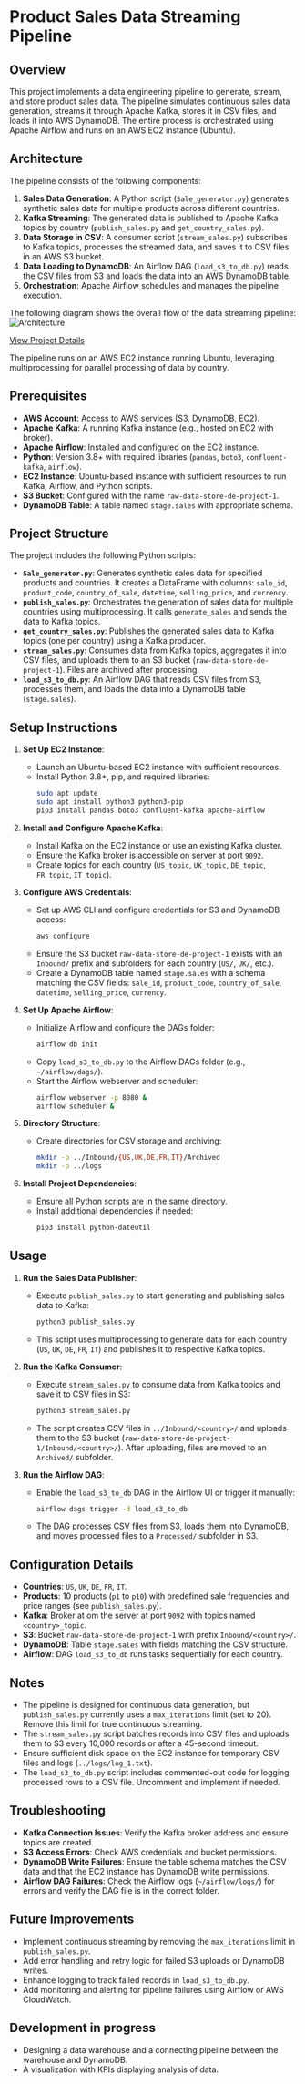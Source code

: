 # Product Sales Data Streaming Pipeline

## Overview
This project implements a data engineering pipeline to generate, stream, and store product sales data. The pipeline simulates continuous sales data generation, streams it through Apache Kafka, stores it in CSV files, and loads it into AWS DynamoDB. The entire process is orchestrated using Apache Airflow and runs on an AWS EC2 instance (Ubuntu).

## Architecture
The pipeline consists of the following components:
1. **Sales Data Generation**: A Python script (`Sale_generator.py`) generates synthetic sales data for multiple products across different countries.
2. **Kafka Streaming**: The generated data is published to Apache Kafka topics by country (`publish_sales.py` and `get_country_sales.py`).
3. **Data Storage in CSV**: A consumer script (`stream_sales.py`) subscribes to Kafka topics, processes the streamed data, and saves it to CSV files in an AWS S3 bucket.
4. **Data Loading to DynamoDB**: An Airflow DAG (`load_s3_to_db.py`) reads the CSV files from S3 and loads the data into an AWS DynamoDB table.
5. **Orchestration**: Apache Airflow schedules and manages the pipeline execution.

The following diagram shows the overall flow of the data streaming pipeline:
![Architecture](/misc/HLD.png)

[View Project Details](/misc/LLD.svg)

The pipeline runs on an AWS EC2 instance running Ubuntu, leveraging multiprocessing for parallel processing of data by country.

## Prerequisites
- **AWS Account**: Access to AWS services (S3, DynamoDB, EC2).
- **Apache Kafka**: A running Kafka instance (e.g., hosted on EC2 with broker).
- **Apache Airflow**: Installed and configured on the EC2 instance.
- **Python**: Version 3.8+ with required libraries (`pandas`, `boto3`, `confluent-kafka`, `airflow`).
- **EC2 Instance**: Ubuntu-based instance with sufficient resources to run Kafka, Airflow, and Python scripts.
- **S3 Bucket**: Configured with the name `raw-data-store-de-project-1`.
- **DynamoDB Table**: A table named `stage.sales` with appropriate schema.

## Project Structure
The project includes the following Python scripts:

- **`Sale_generator.py`**: Generates synthetic sales data for specified products and countries. It creates a DataFrame with columns: `sale_id`, `product_code`, `country_of_sale`, `datetime`, `selling_price`, and `currency`.
- **`publish_sales.py`**: Orchestrates the generation of sales data for multiple countries using multiprocessing. It calls `generate_sales` and sends the data to Kafka topics.
- **`get_country_sales.py`**: Publishes the generated sales data to Kafka topics (one per country) using a Kafka producer.
- **`stream_sales.py`**: Consumes data from Kafka topics, aggregates it into CSV files, and uploads them to an S3 bucket (`raw-data-store-de-project-1`). Files are archived after processing.
- **`load_s3_to_db.py`**: An Airflow DAG that reads CSV files from S3, processes them, and loads the data into a DynamoDB table (`stage.sales`).

## Setup Instructions
1. **Set Up EC2 Instance**:
   - Launch an Ubuntu-based EC2 instance with sufficient resources.
   - Install Python 3.8+, pip, and required libraries:
     ```bash
     sudo apt update
     sudo apt install python3 python3-pip
     pip3 install pandas boto3 confluent-kafka apache-airflow
     ```

2. **Install and Configure Apache Kafka**:
   - Install Kafka on the EC2 instance or use an existing Kafka cluster.
   - Ensure the Kafka broker is accessible on server at port `9092`.
   - Create topics for each country (`US_topic`, `UK_topic`, `DE_topic`, `FR_topic`, `IT_topic`).

3. **Configure AWS Credentials**:
   - Set up AWS CLI and configure credentials for S3 and DynamoDB access:
     ```bash
     aws configure
     ```
   - Ensure the S3 bucket `raw-data-store-de-project-1` exists with an `Inbound/` prefix and subfolders for each country (`US/`, `UK/`, etc.).
   - Create a DynamoDB table named `stage.sales` with a schema matching the CSV fields: `sale_id`, `product_code`, `country_of_sale`, `datetime`, `selling_price`, `currency`.

4. **Set Up Apache Airflow**:
   - Initialize Airflow and configure the DAGs folder:
     ```bash
     airflow db init
     ```
   - Copy `load_s3_to_db.py` to the Airflow DAGs folder (e.g., `~/airflow/dags/`).
   - Start the Airflow webserver and scheduler:
     ```bash
     airflow webserver -p 8080 &
     airflow scheduler &
     ```

5. **Directory Structure**:
   - Create directories for CSV storage and archiving:
     ```bash
     mkdir -p ../Inbound/{US,UK,DE,FR,IT}/Archived
     mkdir -p ../logs
     ```

6. **Install Project Dependencies**:
   - Ensure all Python scripts are in the same directory.
   - Install additional dependencies if needed:
     ```bash
     pip3 install python-dateutil
     ```

## Usage
1. **Run the Sales Data Publisher**:
   - Execute `publish_sales.py` to start generating and publishing sales data to Kafka:
     ```bash
     python3 publish_sales.py
     ```
   - This script uses multiprocessing to generate data for each country (`US`, `UK`, `DE`, `FR`, `IT`) and publishes it to respective Kafka topics.

2. **Run the Kafka Consumer**:
   - Execute `stream_sales.py` to consume data from Kafka topics and save it to CSV files in S3:
     ```bash
     python3 stream_sales.py
     ```
   - The script creates CSV files in `../Inbound/<country>/` and uploads them to the S3 bucket (`raw-data-store-de-project-1/Inbound/<country>/`). After uploading, files are moved to an `Archived/` subfolder.

3. **Run the Airflow DAG**:
   - Enable the `load_s3_to_db` DAG in the Airflow UI or trigger it manually:
     ```bash
     airflow dags trigger -d load_s3_to_db
     ```
   - The DAG processes CSV files from S3, loads them into DynamoDB, and moves processed files to a `Processed/` subfolder in S3.

## Configuration Details
- **Countries**: `US`, `UK`, `DE`, `FR`, `IT`.
- **Products**: 10 products (`p1` to `p10`) with predefined sale frequencies and price ranges (see `publish_sales.py`).
- **Kafka**: Broker at om the server at port `9092` with topics named `<country>_topic`.
- **S3**: Bucket `raw-data-store-de-project-1` with prefix `Inbound/<country>/`.
- **DynamoDB**: Table `stage.sales` with fields matching the CSV structure.
- **Airflow**: DAG `load_s3_to_db` runs tasks sequentially for each country.

## Notes
- The pipeline is designed for continuous data generation, but `publish_sales.py` currently uses a `max_iterations` limit (set to 20). Remove this limit for true continuous streaming.
- The `stream_sales.py` script batches records into CSV files and uploads them to S3 every 10,000 records or after a 45-second timeout.
- Ensure sufficient disk space on the EC2 instance for temporary CSV files and logs (`../logs/log_1.txt`).
- The `load_s3_to_db.py` script includes commented-out code for logging processed rows to a CSV file. Uncomment and implement if needed.

## Troubleshooting
- **Kafka Connection Issues**: Verify the Kafka broker address and ensure topics are created.
- **S3 Access Errors**: Check AWS credentials and bucket permissions.
- **DynamoDB Write Failures**: Ensure the table schema matches the CSV data and that the EC2 instance has DynamoDB write permissions.
- **Airflow DAG Failures**: Check the Airflow logs (`~/airflow/logs/`) for errors and verify the DAG file is in the correct folder.

## Future Improvements
- Implement continuous streaming by removing the `max_iterations` limit in `publish_sales.py`.
- Add error handling and retry logic for failed S3 uploads or DynamoDB writes.
- Enhance logging to track failed records in `load_s3_to_db.py`.
- Add monitoring and alerting for pipeline failures using Airflow or AWS CloudWatch.

## Development in progress
- Designing a data warehouse and a connecting pipeline between the warehouse and DynamoDB.
- A visualization with KPIs displaying analysis of data. 
